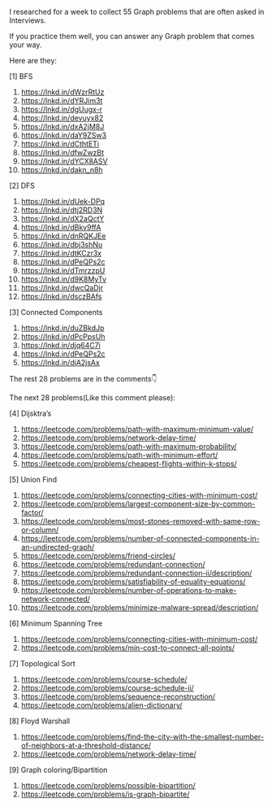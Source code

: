 I researched for a week to collect 55 Graph problems that are often asked in Interviews.

If you practice them well, you can answer any Graph problem that comes your way.

Here are they:

[1] BFS

1. https://lnkd.in/dWzrRtUz
2. https://lnkd.in/dYRJim3t 
3. https://lnkd.in/dgUugx-r
4. https://lnkd.in/devuyx82
5. https://lnkd.in/dxA2jM8J
6. https://lnkd.in/daY9ZSw3
7. https://lnkd.in/dCthtETi
8. https://lnkd.in/dfwZwzBt
9.  https://lnkd.in/dYCX8ASV 
10. https://lnkd.in/dakn_n8h


[2] DFS

1. https://lnkd.in/dUek-DPq
2. https://lnkd.in/dtj2RD3N
3. https://lnkd.in/dX2aQctY
4. https://lnkd.in/dBkv9ffA
5. https://lnkd.in/dnRQKJEe
6. https://lnkd.in/dbj3shNu
7. https://lnkd.in/dtKCzr3x
8. https://lnkd.in/dPeQPs2c
9. https://lnkd.in/dTmrzzpU
10. https://lnkd.in/d9K8MyTv
11. https://lnkd.in/dwcQaDjr
12. https://lnkd.in/dsczBAfs 


[3] Connected Components

1. https://lnkd.in/duZBkdJp
2. https://lnkd.in/dPcPpsUh
3. https://lnkd.in/djq64C7i
4. https://lnkd.in/dPeQPs2c
5. https://lnkd.in/djA2jsAx 


The rest 28 problems are in the comments👇

The next 28 problems(Like this comment please):

[4] Dijsktra’s

1. https://leetcode.com/problems/path-with-maximum-minimum-value/
2. https://leetcode.com/problems/network-delay-time/
3. https://leetcode.com/problems/path-with-maximum-probability/
4. https://leetcode.com/problems/path-with-minimum-effort/
5. https://leetcode.com/problems/cheapest-flights-within-k-stops/


[5] Union Find

1. https://leetcode.com/problems/connecting-cities-with-minimum-cost/
2. https://leetcode.com/problems/largest-component-size-by-common-factor/
3. https://leetcode.com/problems/most-stones-removed-with-same-row-or-column/
4. https://leetcode.com/problems/number-of-connected-components-in-an-undirected-graph/
5. https://leetcode.com/problems/friend-circles/
6. https://leetcode.com/problems/redundant-connection/
7. https://leetcode.com/problems/redundant-connection-ii/description/ 
8. https://leetcode.com/problems/satisfiability-of-equality-equations/
9. https://leetcode.com/problems/number-of-operations-to-make-network-connected/
10. https://leetcode.com/problems/minimize-malware-spread/description/

[6] Minimum Spanning Tree

1. https://leetcode.com/problems/connecting-cities-with-minimum-cost/
2. https://leetcode.com/problems/min-cost-to-connect-all-points/


[7] Topological Sort

1. https://leetcode.com/problems/course-schedule/
2. https://leetcode.com/problems/course-schedule-ii/
3. https://leetcode.com/problems/sequence-reconstruction/
4. https://leetcode.com/problems/alien-dictionary/

[8] Floyd Warshall

1. https://leetcode.com/problems/find-the-city-with-the-smallest-number-of-neighbors-at-a-threshold-distance/
2. https://leetcode.com/problems/network-delay-time/


[9] Graph coloring/Bipartition

1. https://leetcode.com/problems/possible-bipartition/ 
2. https://leetcode.com/problems/is-graph-bipartite/




